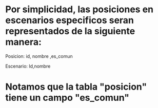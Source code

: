 # Por simplicidad, las posiciones en escenarios especificos seran representados de la siguiente manera:

Posicion:
id, nombre ,es_comun

Escenario:
Id,nombre


# Notamos que la tabla "posicion" tiene un campo "es_comun"

